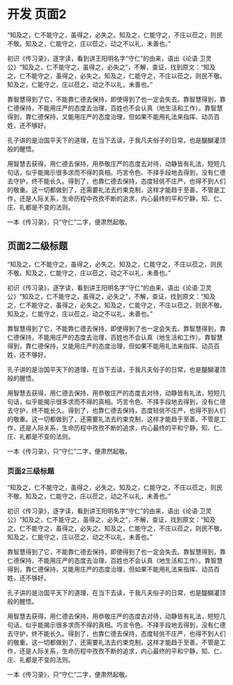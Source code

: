 # 开发 页面2
“知及之，仁不能守之，虽得之，必失之。知及之，仁能守之，不庄以莅之，则民不敬。知及之，仁能守之，庄以莅之，动之不以礼，未善也。”

初识《传习录》，逐字读，看到讲王阳明名字“守仁”的由来，语出《论语·卫灵公》“知及之，仁不能守之，虽得之，必失之”，不解，查证，找到原文：“知及之，仁不能守之，虽得之，必失之。知及之，仁能守之，不庄以莅之，则民不敬。知及之，仁能守之，庄以莅之，动之不以礼，未善也。”

靠智慧得到了它，不能靠仁德去保持，即使得到了也一定会失去。靠智慧得到，靠仁德保持，不能用庄严的态度去治理，百姓也不会认真（地生活和工作）。靠智慧得到，靠仁德保持，又能用庄严的态度治理，但如果不能用礼法来指挥、动员百姓，还不够好。

孔子讲的是治国平天下的道理，在当下去读，于我凡夫俗子的日常，也是醍醐灌顶般的醒悟。

用智慧去获得，用仁德去保持，用恭敬庄严的态度去对待，动静皆有礼法，短短几句话，似乎能揭示很多求而不得的真相。巧言令色、不择手段地去得到，没有仁德去守护，终不能长久。得到了，也靠仁德去保持，态度轻佻不庄严，也得不到人们的敬重。这一切都做到了，还需要礼法去约束克制，这样才能趋于至善。不管是工作，还是人际关系，生命历程中孜孜不断的追求，内心最终的平和宁静，知、仁、庄、礼都是不变的法则。

一本《传习录》，只“守仁”二字，便肃然起敬。

## 页面2二级标题
“知及之，仁不能守之，虽得之，必失之。知及之，仁能守之，不庄以莅之，则民不敬。知及之，仁能守之，庄以莅之，动之不以礼，未善也。”

初识《传习录》，逐字读，看到讲王阳明名字“守仁”的由来，语出《论语·卫灵公》“知及之，仁不能守之，虽得之，必失之”，不解，查证，找到原文：“知及之，仁不能守之，虽得之，必失之。知及之，仁能守之，不庄以莅之，则民不敬。知及之，仁能守之，庄以莅之，动之不以礼，未善也。”

靠智慧得到了它，不能靠仁德去保持，即使得到了也一定会失去。靠智慧得到，靠仁德保持，不能用庄严的态度去治理，百姓也不会认真（地生活和工作）。靠智慧得到，靠仁德保持，又能用庄严的态度治理，但如果不能用礼法来指挥、动员百姓，还不够好。

孔子讲的是治国平天下的道理，在当下去读，于我凡夫俗子的日常，也是醍醐灌顶般的醒悟。

用智慧去获得，用仁德去保持，用恭敬庄严的态度去对待，动静皆有礼法，短短几句话，似乎能揭示很多求而不得的真相。巧言令色、不择手段地去得到，没有仁德去守护，终不能长久。得到了，也靠仁德去保持，态度轻佻不庄严，也得不到人们的敬重。这一切都做到了，还需要礼法去约束克制，这样才能趋于至善。不管是工作，还是人际关系，生命历程中孜孜不断的追求，内心最终的平和宁静，知、仁、庄、礼都是不变的法则。

一本《传习录》，只“守仁”二字，便肃然起敬。

### 页面2三级标题
“知及之，仁不能守之，虽得之，必失之。知及之，仁能守之，不庄以莅之，则民不敬。知及之，仁能守之，庄以莅之，动之不以礼，未善也。”

初识《传习录》，逐字读，看到讲王阳明名字“守仁”的由来，语出《论语·卫灵公》“知及之，仁不能守之，虽得之，必失之”，不解，查证，找到原文：“知及之，仁不能守之，虽得之，必失之。知及之，仁能守之，不庄以莅之，则民不敬。知及之，仁能守之，庄以莅之，动之不以礼，未善也。”

靠智慧得到了它，不能靠仁德去保持，即使得到了也一定会失去。靠智慧得到，靠仁德保持，不能用庄严的态度去治理，百姓也不会认真（地生活和工作）。靠智慧得到，靠仁德保持，又能用庄严的态度治理，但如果不能用礼法来指挥、动员百姓，还不够好。

孔子讲的是治国平天下的道理，在当下去读，于我凡夫俗子的日常，也是醍醐灌顶般的醒悟。

用智慧去获得，用仁德去保持，用恭敬庄严的态度去对待，动静皆有礼法，短短几句话，似乎能揭示很多求而不得的真相。巧言令色、不择手段地去得到，没有仁德去守护，终不能长久。得到了，也靠仁德去保持，态度轻佻不庄严，也得不到人们的敬重。这一切都做到了，还需要礼法去约束克制，这样才能趋于至善。不管是工作，还是人际关系，生命历程中孜孜不断的追求，内心最终的平和宁静，知、仁、庄、礼都是不变的法则。

一本《传习录》，只“守仁”二字，便肃然起敬。